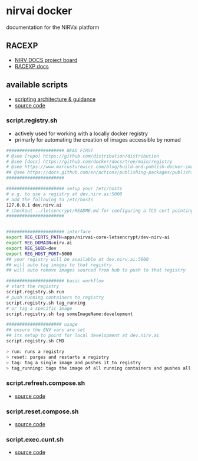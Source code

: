 # nirvai docker

documentation for the NIRVai platform

## RACEXP

- [NIRV DOCS project board](https://github.com/orgs/nirv-ai/projects/6/views/1?filterQuery=repo%3A%22nirv-ai%2Fdocs%22)
- [RACEXP docs](https://github.com/noahehall/theBookOfNoah/blob/master/0current/architectural%20thinking/0racexp.md)

## available scripts

- [scripting architecture & guidance](../scripts/README.md)
- [source code](https://github.com/nirv-ai/scripts/blob/develop/docker)

### script.registry.sh

- actively used for working with a locally docker registry
- primarly for automating the creation of images accessible by nomad

```sh
###################### READ FIRST
# @see [repo] https://github.com/distribution/distribution
# @see [docs] https://github.com/docker/docs/tree/main/registry
# @see https://www.marcusturewicz.com/blog/build-and-publish-docker-images-with-github-packages/
## @see https://docs.github.com/en/actions/publishing-packages/publishing-docker-images
######################

###################### setup your /etc/hosts
# e.g. to use a registry at dev.nirv.ai:5000
# add the following to /etc/hosts
127.0.0.1 dev.nirv.ai
# checkout ../letsencrypt/README.md for configuring a TLS cert pointing to dev.nirv.ai
######################


###################### interface
export REG_CERTS_PATH=apps/nirvai-core-letsencrypt/dev-nirv-ai
export REG_DOMAIN=nirv.ai
export REG_SUBD=dev
export REG_HOST_PORT=5000
## your registry will be available at dev.nirv.ai:5000
## will auto tag images to that registry
## will auto remove images sourced from hub to push to that registry

###################### basic workflow
# start the registry
script.registry.sh run
# push running containers to registry
script.registry.sh tag_running
# or tag a specific image
script.registry.sh tag someImageName:development

##################### usage
## ensure the ENV vars are set
## its setup to point for local development at dev.nirv.ai
script.registry.sh CMD

> run: runs a registry
> reset: purges and restarts a registry
> tag: tag a single image and pushes it to registry
> tag_running: tags the image of all running containers and pushes all to registry

```

### script.refresh.compose.sh

- [source code](https://github.com/nirv-ai/scripts/blob/develop/script.compose.refresh.sh)

### script.reset.compose.sh

- [source code](https://github.com/nirv-ai/scripts/blob/develop/script.compose.reset.sh)

### script.exec.cunt.sh

- [source code](https://github.com/nirv-ai/scripts/blob/develop/script.exec.cunt.sh)
